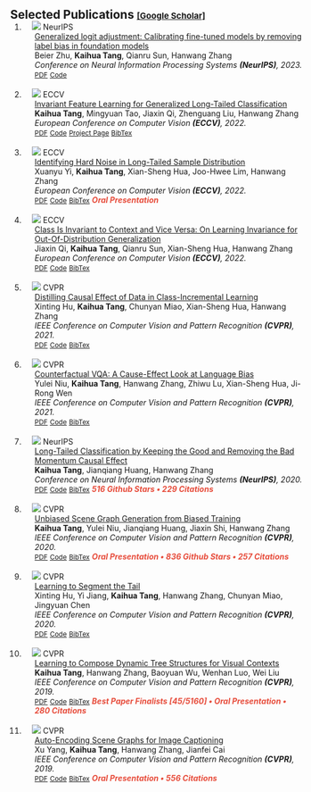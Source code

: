 <h2 id="publications" style="margin: 2px 0px -15px;">Selected Publications <a href="https://scholar.google.com/citations?user=WuO1sSkAAAAJ&hl=en" target="_blank" style="font-size:15px;">[Google Scholar]</a></h2>

<div class="publications">
<ol class="bibliography">



<li>
<div class="pub-row">

  <div class="col-sm-3 abbr" style="position: relative;padding-right: 15px;padding-left: 15px;">
    <img src="assets/img/paper_2023_neurips.png" class="teaser img-fluid z-depth-1">
    <abbr class="badge">NeurIPS</abbr>
  </div>

  <div class="col-sm-9" style="position: relative;width: 100%;padding-right: 15px;padding-left: 20px;">
    <div class="title"><a href="https://proceedings.neurips.cc/paper_files/paper/2023/file/cbe1fd3136e0f049bb8bc104231ccb99-Paper-Conference.pdf" target="_blank">Generalized logit adjustment: Calibrating fine-tuned models by removing label bias in foundation models</a></div>
    <div class="author">Beier Zhu, <strong>Kaihua Tang</strong>, Qianru Sun, Hanwang Zhang</div>
    <div class="periodical"><em>Conference on Neural Information Processing Systems <strong>(NeurIPS)</strong>, 2023.</em></div>
    <div class="links">
      <a href="https://proceedings.neurips.cc/paper_files/paper/2023/file/cbe1fd3136e0f049bb8bc104231ccb99-Paper-Conference.pdf" class="btn btn-sm z-depth-0" role="button" target="_blank" style="font-size:12px;">PDF</a>
      <a href="https://github.com/BeierZhu/GLA" class="btn btn-sm z-depth-0" role="button" target="_blank" style="font-size:12px;">Code</a>
      <!--
      <strong><i style="color:#e74d3c">Oral Presentation</i></strong>
       -->
    </div>
  </div>
  
</div>
</li>
  
<br>



<li>
<div class="pub-row">

  <div class="col-sm-3 abbr" style="position: relative;padding-right: 15px;padding-left: 15px;">
    <img src="assets/img/paper_2022_eccv_inv.png" class="teaser img-fluid z-depth-1">
    <abbr class="badge">ECCV</abbr>
  </div>

  <div class="col-sm-9" style="position: relative;width: 100%;padding-right: 15px;padding-left: 20px;">
    <div class="title"><a href="https://arxiv.org/pdf/2207.09504.pdf" target="_blank">Invariant Feature Learning for Generalized Long-Tailed Classification</a></div>
    <div class="author"><strong>Kaihua Tang</strong>, Mingyuan Tao, Jiaxin Qi, Zhenguang Liu, Hanwang Zhang</div>
    <div class="periodical"><em>European Conference on Computer Vision <strong>(ECCV)</strong>, 2022.</em></div>
    <div class="links">
      <a href="https://arxiv.org/pdf/2207.09504.pdf" class="btn btn-sm z-depth-0" role="button" target="_blank" style="font-size:12px;">PDF</a>
      <a href="https://github.com/KaihuaTang/Generalized-Long-Tailed-Benchmarks.pytorch" class="btn btn-sm z-depth-0" role="button" target="_blank" style="font-size:12px;">Code</a>
      <a href="https://kaihuatang.github.io/Generalized-Long-Tailed-Benchmarks.pytorch/" class="btn btn-sm z-depth-0" role="button" target="_blank" style="font-size:12px;">Project Page</a>
      <a href="https://dblp.uni-trier.de/rec/conf/eccv/TangTQLZ22.html?view=bibtex" class="btn btn-sm z-depth-0" role="button" target="_blank" style="font-size:12px;">BibTex</a>
      <!--
      <strong><i style="color:#e74d3c">Oral Presentation</i></strong>
       -->
    </div>
  </div>
  
</div>
</li>
  
<br>



<li>
<div class="pub-row">

  <div class="col-sm-3 abbr" style="position: relative;padding-right: 15px;padding-left: 15px;">
    <img src="assets/img/paper_2022_eccv_noise.png" class="teaser img-fluid z-depth-1">
    <abbr class="badge">ECCV</abbr>
  </div>

  <div class="col-sm-9" style="position: relative;width: 100%;padding-right: 15px;padding-left: 20px;">
    <div class="title"><a href="https://arxiv.org/pdf/2207.13378.pdf" target="_blank">Identifying Hard Noise in Long-Tailed Sample Distribution</a></div>
    <div class="author">Xuanyu Yi, <strong>Kaihua Tang</strong>, Xian-Sheng Hua, Joo-Hwee Lim, Hanwang Zhang</div>
    <div class="periodical"><em>European Conference on Computer Vision <strong>(ECCV)</strong>, 2022.</em></div>
    <div class="links">
      <a href="https://arxiv.org/pdf/2207.13378.pdf" class="btn btn-sm z-depth-0" role="button" target="_blank" style="font-size:12px;">PDF</a>
      <a href="https://github.com/yxymessi/H2E-Framework" class="btn btn-sm z-depth-0" role="button" target="_blank" style="font-size:12px;">Code</a>
      <a href="https://dblp.uni-trier.de/rec/conf/eccv/YiT0LZ22.html?view=bibtex" class="btn btn-sm z-depth-0" role="button" target="_blank" style="font-size:12px;">BibTex</a>
      <strong><i style="color:#e74d3c">Oral Presentation</i></strong>
    </div>
  </div>
  
</div>
</li>
  
<br>



<li>
<div class="pub-row">

  <div class="col-sm-3 abbr" style="position: relative;padding-right: 15px;padding-left: 15px;">
    <img src="assets/img/paper_2022_eccv_irm.png" class="teaser img-fluid z-depth-1">
    <abbr class="badge">ECCV</abbr>
  </div>

  <div class="col-sm-9" style="position: relative;width: 100%;padding-right: 15px;padding-left: 20px;">
    <div class="title"><a href="https://arxiv.org/pdf/2208.03462.pdf" target="_blank">Class Is Invariant to Context and Vice Versa: On Learning Invariance for Out-Of-Distribution Generalization</a></div>
    <div class="author">Jiaxin Qi, <strong>Kaihua Tang</strong>, Qianru Sun, Xian-Sheng Hua, Hanwang Zhang</div>
    <div class="periodical"><em>European Conference on Computer Vision <strong>(ECCV)</strong>, 2022.</em></div>
    <div class="links">
      <a href="https://arxiv.org/pdf/2208.03462.pdf" class="btn btn-sm z-depth-0" role="button" target="_blank" style="font-size:12px;">PDF</a>
      <a href="https://github.com/simpleshinobu/IRMCon" class="btn btn-sm z-depth-0" role="button" target="_blank" style="font-size:12px;">Code</a>
      <a href="https://dblp.uni-trier.de/rec/conf/eccv/QiTSHZ22.html?view=bibtex" class="btn btn-sm z-depth-0" role="button" target="_blank" style="font-size:12px;">BibTex</a>
      <!--
      <strong><i style="color:#e74d3c">Oral Presentation</i></strong>
       -->
    </div>
  </div>
  
</div>
</li>
  
<br>



<li>
<div class="pub-row">

  <div class="col-sm-3 abbr" style="position: relative;padding-right: 15px;padding-left: 15px;">
    <img src="assets/img/paper_2021_cvpr_cil.png" class="teaser img-fluid z-depth-1">
    <abbr class="badge">CVPR</abbr>
  </div>

  <div class="col-sm-9" style="position: relative;width: 100%;padding-right: 15px;padding-left: 20px;">
    <div class="title"><a href="https://arxiv.org/pdf/2103.01737.pdf" target="_blank">Distilling Causal Effect of Data in Class-Incremental Learning</a></div>
    <div class="author">Xinting Hu, <strong>Kaihua Tang</strong>, Chunyan Miao, Xian-Sheng Hua, Hanwang Zhang</div>
    <div class="periodical"><em>IEEE Conference on Computer Vision and Pattern Recognition <strong>(CVPR)</strong>, 2021.</em></div>
    <div class="links">
      <a href="https://arxiv.org/pdf/2103.01737.pdf" class="btn btn-sm z-depth-0" role="button" target="_blank" style="font-size:12px;">PDF</a>
      <a href="https://github.com/JoyHuYY1412/DDE_CIL" class="btn btn-sm z-depth-0" role="button" target="_blank" style="font-size:12px;">Code</a>
      <a href="https://dblp.uni-trier.de/rec/conf/cvpr/HuTM0Z21.html?view=bibtex" class="btn btn-sm z-depth-0" role="button" target="_blank" style="font-size:12px;">BibTex</a>
      <!--
      <strong><i style="color:#e74d3c">Oral Presentation</i></strong>
       -->
    </div>
  </div>
  
</div>
</li>
  
<br>



<li>
<div class="pub-row">

  <div class="col-sm-3 abbr" style="position: relative;padding-right: 15px;padding-left: 15px;">
    <img src="assets/img/paper_2021_cvpr_vqa.png" class="teaser img-fluid z-depth-1">
    <abbr class="badge">CVPR</abbr>
  </div>

  <div class="col-sm-9" style="position: relative;width: 100%;padding-right: 15px;padding-left: 20px;">
    <div class="title"><a href="https://arxiv.org/pdf/2006.04315.pdf" target="_blank">Counterfactual VQA: A Cause-Effect Look at Language Bias</a></div>
    <div class="author">Yulei Niu, <strong>Kaihua Tang</strong>, Hanwang Zhang, Zhiwu Lu, Xian-Sheng Hua, Ji-Rong Wen</div>
    <div class="periodical"><em>IEEE Conference on Computer Vision and Pattern Recognition <strong>(CVPR)</strong>, 2021.</em></div>
    <div class="links">
      <a href="https://arxiv.org/pdf/2006.04315.pdf" class="btn btn-sm z-depth-0" role="button" target="_blank" style="font-size:12px;">PDF</a>
      <a href="https://github.com/yuleiniu/cfvqa" class="btn btn-sm z-depth-0" role="button" target="_blank" style="font-size:12px;">Code</a>
      <a href="https://dblp.uni-trier.de/rec/conf/cvpr/NiuTZL0W21.html?view=bibtex" class="btn btn-sm z-depth-0" role="button" target="_blank" style="font-size:12px;">BibTex</a>
      <!--
      <strong><i style="color:#e74d3c">Oral Presentation</i></strong>
       -->
    </div>
  </div>
  
</div>
</li>
  
<br>


<li>
<div class="pub-row">

  <div class="col-sm-3 abbr" style="position: relative;padding-right: 15px;padding-left: 15px;">
    <img src="assets/img/paper_2020_neurips_lt.png" class="teaser img-fluid z-depth-1">
    <abbr class="badge">NeurIPS</abbr>
  </div>

  <div class="col-sm-9" style="position: relative;width: 100%;padding-right: 15px;padding-left: 20px;">
    <div class="title"><a href="https://arxiv.org/pdf/2009.12991.pdf" target="_blank">Long-Tailed Classification by Keeping the Good and Removing the Bad Momentum Causal Effect</a></div>
    <div class="author"><strong>Kaihua Tang</strong>, Jianqiang Huang, Hanwang Zhang</div>
    <div class="periodical"><em>Conference on Neural Information Processing Systems <strong>(NeurIPS)</strong>, 2020.</em></div>
    <div class="links">
      <a href="https://arxiv.org/pdf/2009.12991.pdf" class="btn btn-sm z-depth-0" role="button" target="_blank" style="font-size:12px;">PDF</a>
      <a href="https://github.com/KaihuaTang/Long-Tailed-Recognition.pytorch" class="btn btn-sm z-depth-0" role="button" target="_blank" style="font-size:12px;">Code</a>
      <a href="https://dblp.uni-trier.de/rec/conf/nips/TangHZ20.html?view=bibtex" class="btn btn-sm z-depth-0" role="button" target="_blank" style="font-size:12px;">BibTex</a>
      <strong><i style="color:#e74d3c">516 Github Stars • 229 Citations</i></strong>
    </div>
  </div>
  
</div>
</li>
  
<br>



<li>
<div class="pub-row">

  <div class="col-sm-3 abbr" style="position: relative;padding-right: 15px;padding-left: 15px;">
    <img src="assets/img/paper_2020_cvpr_usgg.png" class="teaser img-fluid z-depth-1">
    <abbr class="badge">CVPR</abbr>
  </div>

  <div class="col-sm-9" style="position: relative;width: 100%;padding-right: 15px;padding-left: 20px;">
    <div class="title"><a href="https://arxiv.org/pdf/2002.11949.pdf" target="_blank">Unbiased Scene Graph Generation from Biased Training</a></div>
    <div class="author"><strong>Kaihua Tang</strong>, Yulei Niu, Jianqiang Huang, Jiaxin Shi, Hanwang Zhang</div>
    <div class="periodical"><em>IEEE Conference on Computer Vision and Pattern Recognition <strong>(CVPR)</strong>, 2020.</em></div>
    <div class="links">
      <a href="https://arxiv.org/pdf/2002.11949.pdf" class="btn btn-sm z-depth-0" role="button" target="_blank" style="font-size:12px;">PDF</a>
      <a href="https://github.com/KaihuaTang/Scene-Graph-Benchmark.pytorch" class="btn btn-sm z-depth-0" role="button" target="_blank" style="font-size:12px;">Code</a>
      <a href="https://dblp.uni-trier.de/rec/conf/cvpr/TangNHSZ20.html?view=bibtex" class="btn btn-sm z-depth-0" role="button" target="_blank" style="font-size:12px;">BibTex</a>
      <strong><i style="color:#e74d3c">Oral Presentation • 836 Github Stars • 257 Citations</i></strong>
    </div>
  </div>
  
</div>
</li>
  
<br>



<li>
<div class="pub-row">

  <div class="col-sm-3 abbr" style="position: relative;padding-right: 15px;padding-left: 15px;">
    <img src="assets/img/paper_2020_cvpr_l2st.png" class="teaser img-fluid z-depth-1">
    <abbr class="badge">CVPR</abbr>
  </div>

  <div class="col-sm-9" style="position: relative;width: 100%;padding-right: 15px;padding-left: 20px;">
    <div class="title"><a href="https://arxiv.org/pdf/2004.00900.pdf" target="_blank">Learning to Segment the Tail</a></div>
    <div class="author">Xinting Hu, Yi Jiang, <strong>Kaihua Tang</strong>, Hanwang Zhang, Chunyan Miao, Jingyuan Chen</div>
    <div class="periodical"><em>IEEE Conference on Computer Vision and Pattern Recognition <strong>(CVPR)</strong>, 2020.</em></div>
    <div class="links">
      <a href="https://arxiv.org/pdf/2004.00900.pdf" class="btn btn-sm z-depth-0" role="button" target="_blank" style="font-size:12px;">PDF</a>
      <a href="https://github.com/JoyHuYY1412/LST_LVIS" class="btn btn-sm z-depth-0" role="button" target="_blank" style="font-size:12px;">Code</a>
      <a href="https://dblp.uni-trier.de/rec/conf/cvpr/HuJTCMZ20.html?view=bibtex" class="btn btn-sm z-depth-0" role="button" target="_blank" style="font-size:12px;">BibTex</a>
      <!--
      <strong><i style="color:#e74d3c">Oral Presentation</i></strong>
       -->
    </div>
  </div>
  
</div>
</li>
  
<br>



<li>
<div class="pub-row">

  <div class="col-sm-3 abbr" style="position: relative;padding-right: 15px;padding-left: 15px;">
    <img src="assets/img/paper_2019_cvpr_vctree.png" class="teaser img-fluid z-depth-1">
    <abbr class="badge">CVPR</abbr>
  </div>

  <div class="col-sm-9" style="position: relative;width: 100%;padding-right: 15px;padding-left: 20px;">
    <div class="title"><a href="https://arxiv.org/pdf/1812.01880.pdf" target="_blank">Learning to Compose Dynamic Tree Structures for Visual Contexts</a></div>
    <div class="author"><strong>Kaihua Tang</strong>, Hanwang Zhang, Baoyuan Wu, Wenhan Luo, Wei Liu</div>
    <div class="periodical"><em>IEEE Conference on Computer Vision and Pattern Recognition <strong>(CVPR)</strong>, 2019.</em></div>
    <div class="links">
      <a href="https://arxiv.org/pdf/1812.01880.pdf" class="btn btn-sm z-depth-0" role="button" target="_blank" style="font-size:12px;">PDF</a>
      <a href="https://github.com/KaihuaTang/VCTree-Scene-Graph-Generation" class="btn btn-sm z-depth-0" role="button" target="_blank" style="font-size:12px;">Code</a>
      <a href="https://dblp.uni-trier.de/rec/conf/cvpr/TangZWLL19.html?view=bibtex" class="btn btn-sm z-depth-0" role="button" target="_blank" style="font-size:12px;">BibTex</a>
      <strong><i style="color:#e74d3c">Best Paper Finalists [45/5160] • Oral Presentation • 280 Citations</i></strong>
    </div>
  </div>
  
</div>
</li>
  
<br>



<li>
<div class="pub-row">

  <div class="col-sm-3 abbr" style="position: relative;padding-right: 15px;padding-left: 15px;">
    <img src="assets/img/paper_2019_cvpr_sgae.png" class="teaser img-fluid z-depth-1">
    <abbr class="badge">CVPR</abbr>
  </div>

  <div class="col-sm-9" style="position: relative;width: 100%;padding-right: 15px;padding-left: 20px;">
    <div class="title"><a href="https://arxiv.org/pdf/1812.02378.pdf" target="_blank">Auto-Encoding Scene Graphs for Image Captioning</a></div>
    <div class="author">Xu Yang, <strong>Kaihua Tang</strong>, Hanwang Zhang, Jianfei Cai</div>
    <div class="periodical"><em>IEEE Conference on Computer Vision and Pattern Recognition <strong>(CVPR)</strong>, 2019.</em></div>
    <div class="links">
      <a href="https://arxiv.org/pdf/1812.02378.pdf" class="btn btn-sm z-depth-0" role="button" target="_blank" style="font-size:12px;">PDF</a>
      <a href="https://github.com/yangxuntu/SGAE" class="btn btn-sm z-depth-0" role="button" target="_blank" style="font-size:12px;">Code</a>
      <a href="https://dblp.uni-trier.de/rec/conf/cvpr/YangTZC19.html?view=bibtex" class="btn btn-sm z-depth-0" role="button" target="_blank" style="font-size:12px;">BibTex</a>
      <strong><i style="color:#e74d3c">Oral Presentation • 556 Citations</i></strong>
    </div>
  </div>
  
</div>
</li>
  
<br>



</ol>
</div>
